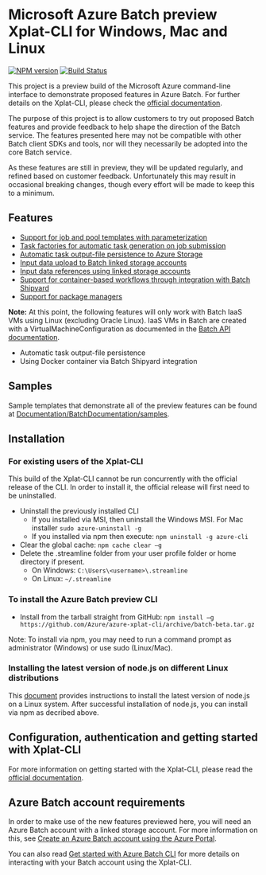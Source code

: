 # Microsoft Azure Batch preview Xplat-CLI for Windows, Mac and Linux

[![NPM version](https://badge.fury.io/js/azure-cli.png)](http://badge.fury.io/js/azure-cli) [![Build Status](https://travis-ci.org/Azure/azure-xplat-cli.png?branch=master)](https://travis-ci.org/Azure/azure-xplat-cli)

This project is a preview build of the Microsoft Azure command-line interface to demonstrate proposed features in Azure Batch.
For further details on the Xplat-CLI, please check the [official documentation](https://azure.microsoft.com/documentation/articles/xplat-cli-install/).

The purpose of this project is to allow customers to try out proposed Batch features and provide feedback to help shape the direction of the Batch service.
The features presented here may not be compatible with other Batch client SDKs and tools, nor will they necessarily be adopted into the core Batch service.

As these features are still in preview, they will be updated regularly, and refined based on customer feedback.
Unfortunately this may result in occasional breaking changes, though every effort will be made to keep this to a minimum.


## Features

* [Support for job and pool templates with parameterization](Documentation/BatchDocumentation/templates.md)
* [Task factories for automatic task generation on job submission](Documentation/BatchDocumentation/taskFactories.md)
* [Automatic task output-file persistence to Azure Storage](Documentation/BatchDocumentation/outputFiles.md)
* [Input data upload to Batch linked storage accounts](Documentation/BatchDocumentation/inputFiles.md#input-file-upload)
* [Input data references using linked storage accounts](Documentation/BatchDocumentation/inputFiles.md#referencing-input-data)
* [Support for container-based workflows through integration with Batch Shipyard](Documentation/BatchDocumentation/shipyard.md)
* [Support for package managers](Documentation/BatchDocumentation/packages.md)

**Note:** At this point, the following features will only work with Batch IaaS VMs using Linux (excluding Oracle Linux). IaaS VMs in Batch
are created with a VirtualMachineConfiguration as documented in the [Batch API documentation](https://msdn.microsoft.com/library/azure/dn820174.aspx#bk_vmconf).
- Automatic task output-file persistence
- Using Docker container via Batch Shipyard integration

## Samples

Sample templates that demonstrate all of the preview features can be found at [Documentation/BatchDocumentation/samples](Documentation/BatchDocumentation/samples).
## Installation

### For existing users of the Xplat-CLI

This build of the Xplat-CLI cannot be run concurrently with the official release of the CLI. In order to install it, the official
release will first need to be uninstalled.

- Uninstall the previously installed CLI
   - If you installed via MSI, then uninstall the Windows MSI. For Mac installer `sudo azure-uninstall -g`
   - If you installed via npm then execute: `npm uninstall -g azure-cli`
- Clear the global cache: `npm cache clear –g`
- Delete the .streamline folder from your user profile folder or home directory if present. 
  - On Windows: `C:\Users\<username>\.streamline`
  - On Linux: `~/.streamline`

### To install the Azure Batch preview CLI

- Install from the tarball straight from GitHub: `npm install –g https://github.com/Azure/azure-xplat-cli/archive/batch-beta.tar.gz`

Note: To install via npm, you may need to run a command prompt as administrator (Windows) or use sudo (Linux/Mac).


### Installing the latest version of node.js on different Linux distributions

This [document](https://nodejs.org/en/download/package-manager/#installing-node-js-via-package-manager) provides instructions to install the latest version of node.js on a Linux system. After successful installation of node.js, you can install via npm as decribed above.



## Configuration, authentication and getting started with Xplat-CLI

For more information on getting started with the Xplat-CLI, please read the [official documentation](https://github.com/Azure/azure-xplat-cli).

## Azure Batch account requirements

In order to make use of the new features previewed here, you will need an Azure Batch account with a linked storage account.
For more information on this, see [Create an Azure Batch account using the Azure Portal](https://azure.microsoft.com/documentation/articles/batch-account-create-portal).

You can also read [Get started with Azure Batch CLI](https://azure.microsoft.com/documentation/articles/batch-cli-get-started/) for more details on interacting with your Batch account using the Xplat-CLI.
